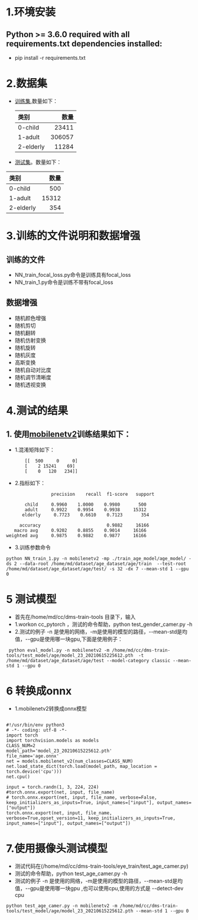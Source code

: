 # 1.环境安装
##  Python >= 3.6.0 required with all requirements.txt dependencies installed:
+ pip install -r requirements.txt

# 2.数据集
+ [训练集](/home/md/dataset/age_dataset/age/train),数量如下：

  |类别|数量|
  | :-----| ----: |
  |0-child|23411|
  |1-adult|306057|
  |2-elderly|11284|

+ [测试集](/home/md/dataset/age_dataset/age/test)。数量如下：

|类别|数量|
| :-----| ----: |
|0-child|500|
|1-adult|15312|
|2-elderly|354|



# 3.训练的文件说明和数据增强
## 训练的文件
+ NN_train_focal_loss.py命令是训练具有focal_loss
+ NN_train_1.py命令是训练不带有focal_loss
## 数据增强
+ 随机颜色增强
+ 随机剪切
+ 随机翻转
+ 随机仿射变换
+ 随机旋转
+ 随机灰度
+ 高斯变换
+ 随机自动对比度
+ 随机调节清晰度
+ 随机透视变换

# 4.测试的结果
## 1. 使用[mobilenetv2](/home/md/cc/dms-train-tools/test_model/age/model_23_20210615225612.pth)训练结果如下：
+ 1.混淆矩阵如下：
```
       [[  500     0     0]
       [    2 15241    69]
       [    0   120   234]]
```
+ 2.指标如下：
```
                 precision    recall  f1-score   support

       child     0.9960    1.0000    0.9980       500
       adult     0.9922    0.9954    0.9938     15312
      elderly     0.7723    0.6610    0.7123       354

     accuracy                         0.9882     16166
   macro avg     0.9202    0.8855    0.9014     16166
weighted avg     0.9875    0.9882    0.9877     16166
```
+ 3.训练参数命令
```
python NN_train_1.py -n mobilenetv2 -mp ./train_age_model/age_model/ -ds 2 --data-root /home/md/dataset/age_dataset/age/train  --test-root /home/md/dataset/age_dataset/age/test/ -s 32 -dx 7 --mean-std 1 --gpu 0
```


# 5 测试模型
+ 首先在/home/md/cc/dms-train-tools 目录下，输入
+ 1.workon cc_pytorch ，测试的命令帮助，python test_gender_camer.py -h
+ 2.测试的例子 -n 是使用的网络，-m是使用的模型的路径，--mean-std是均值，--gpu是使用哪一块gpu,下面是使用例子： 
```
 python eval_model.py -n mobilenetv2 -m /home/md/cc/dms-train-tools/test_model/age/model_23_20210615225612.pth  -t /home/md/dataset/age_dataset/age/test --model-category classic --mean-std 1 --gpu 0
```
# 6 转换成onnx
+ 1.mobilenetv2转换成onnx模型

```

#!/usr/bin/env python3
# -*- coding: utf-8 -*-
import torch
import torchvision.models as models
CLASS_NUM=2
model_path='model_23_20210615225612.pth'
file_name='age.onnx'
net = models.mobilenet_v2(num_classes=CLASS_NUM)
net.load_state_dict(torch.load(model_path, map_location = torch.device('cpu')))
net.cpu()

input = torch.randn(1, 3, 224, 224)
#torch.onnx.export(net, input, file_name)
# torch.onnx.export(net, input, file_name, verbose=False, keep_initializers_as_inputs=True, input_names=["input"], output_names=["output"])
torch.onnx.export(net, input, file_name, verbose=True,opset_version=11, keep_initializers_as_inputs=True, input_names=["input"], output_names=["output"])

```
# 7.使用摄像头测试模型
+ 测试代码在(/home/md/cc/dms-train-tools/eye_train/test_age_camer.py)
+ 测试的命令帮助，python test_age_camer.py -h
+ 测试的例子 -n 是使用的网络，-m是使用的模型的路径，--mean-std是均值，--gpu是使用哪一块gpu ,也可以使用cpu,使用的方式是 --detect-dev cpu
 ```
 python test_age_camer.py -n mobilenetv2 -m /home/md/cc/dms-train-tools/test_model/age/model_23_20210615225612.pth --mean-std 1 --gpu 0
```
